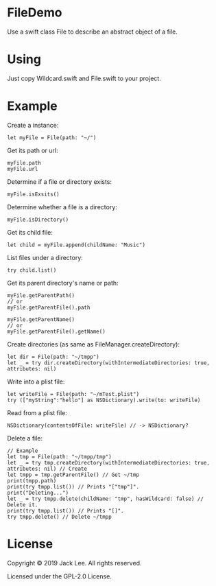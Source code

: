 # FileDemo
Use a swift class File to describe an abstract object of a file.

# Using
Just copy Wildcard.swift and File.swift to your project.

# Example
Create a instance: 
```
let myFile = File(path: "~/")
```
Get its path or url: 
```
myFile.path
myFile.url
```
Determine if a file or directory exists: 
```
myFile.isExsits()
```
Determine whether a file is a directory: 
```
myFile.isDirectory()
```
Get its child file: 
```
let child = myFile.append(childName: "Music")
```
List files under a directory:
```
try child.list()
```
Get its parent directory's name or path: 
```
myFile.getParentPath()
// or 
myFile.getParentFile().path

myFile.getParentName()
// or
myFile.getParentFile().getName()
```
Create directories (as same as FileManager.createDirectory):
```
let dir = File(path: "~/tmpp")
let _ = try dir.createDirectory(withIntermediateDirectories: true, attributes: nil)
```
Write into a plist file: 
```
let writeFile = File(path: "~/mTest.plist")
try (["myString":"hello"] as NSDictionary).write(to: writeFile)
```
Read from a plist file: 
```
NSDictionary(contentsOfFile: writeFile) // -> NSDictionary?
```
Delete a file: 
```
// Example
let tmp = File(path: "~/tmpp/tmp")
let _ = try tmp.createDirectory(withIntermediateDirectories: true, attributes: nil) // Create
let tmpp = tmp.getParentFile() // Get ~/tmp
print(tmpp.path)
print(try tmpp.list()) // Prints "["tmp"]".
print("Deleting...")
let _ = try tmpp.delete(childName: "tmp", hasWildcard: false) // Delete it.
print(try tmpp.list()) // Prints "[]".
try tmpp.delete() // Delete ~/tmpp
```

# License
Copyright © 2019 Jack Lee. All rights reserved.

Licensed under the GPL-2.0 License.
